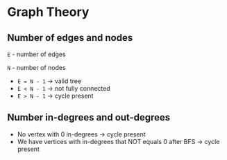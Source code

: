 # Graph Theory

## Number of edges and nodes

`E` - number of edges

`N` - number of nodes

- `E = N - 1` → valid tree
- `E < N - 1` → not fully connected
- `E > N - 1` → cycle present

## Number in-degrees and out-degrees

- No vertex with 0 in-degrees → cycle present
- We have vertices with in-degrees that NOT equals 0 after BFS → cycle present

